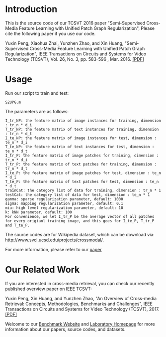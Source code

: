 # Introduction
This is the source code of our TCSVT 2016 paper "Semi-Supervised Cross-Media Feature Learning with Unified Patch Graph Regularization", Please cite the following paper if you use our code.

Yuxin Peng, Xiaohua Zhai, Yunzhen Zhao, and Xin Huang, "Semi-Supervised Cross-Media Feature Learning with Unified Patch Graph Regularization", IEEE Transactions on Circuits and Systems for Video Technology (TCSVT), Vol. 26, No. 3, pp. 583-596 , Mar. 2016. [[PDF]](http://59.108.48.34/mipl/tiki-download_file.php?fileId=256)

# Usage
Run our script to train and test:
 
    S2UPG.m

The parameters are as follows:

    I_tr_NP: the feature matrix of image instances for training, dimension : tr_n * d_i
    T_tr_NP: the feature matrix of text instances for training, dimension : tr_n * d_t
    I_te_NP: the feature matrix of image instances for test, dimension : te_n * d_i
    T_te_NP: the feature matrix of text instances for test, dimension : te_n * d_t
    I_tr_P: the feature matrix of image patches for training, dimension : tr_n * d_i
    T_tr_P: the feature matrix of text patches for training, dimension : tr_n * d_t
    I_te_P: the feature matrix of image patches for test, dimension : te_n * d_i
    T_te_P: the feature matrix of text patches for test, dimension : te_n * d_t
    trainCat: the category list of data for training, dimension : tr_n * 1
    testCat: the category list of data for test, dimension : te_n * 1
    gamma: sparse regularization parameter, default: 1000
    sigma: mapping regularization parameter, default: 0.1
    miu: high level regularization parameter, default: 10
    k: kNN parameter, default: 100
    For convenience, we let I_tr_P be the average vector of all patches for every origianl training image, and this goes for I_te_P, T_tr_P and T_te_P.

The source codes are for Wikipedia dataset, which can be download via: http://www.svcl.ucsd.edu/projects/crossmodal/.

For more information, please refer to our [paper](http://59.108.48.34/mipl/tiki-download_file.php?fileId=256)

# Our Related Work
If you are interested in cross-media retrieval, you can check our recently published overview paper on IEEE TCSVT:

Yuxin Peng, Xin Huang, and Yunzhen Zhao, "An Overview of Cross-media Retrieval: Concepts, Methodologies, Benchmarks and Challenges", IEEE Transactions on Circuits and Systems for Video Technology (TCSVT), 2017.[[PDF]](http://59.108.48.34/mipl/tiki-download_file.php?fileId=376)

Welcome to our [Benchmark Website](http://59.108.48.34/mipl/xmedia) and [Laboratory Homepage](http://www.icst.pku.edu.cn/mipl) for more information about our papers, source codes, and datasets.
